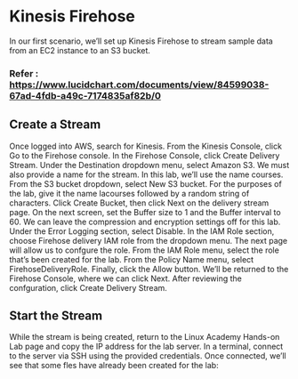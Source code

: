 # Kinesis Firehose

In our first scenario, we’ll set up Kinesis Firehose to stream sample data from an EC2 instance to an S3
bucket.

### Refer : https://www.lucidchart.com/documents/view/84599038-67ad-4fdb-a49c-7174835af82b/0

## Create a Stream
  Once logged into AWS, search for Kinesis. From the Kinesis Console, click Go to the Firehose console.
  In the Firehose Console, click Create Delivery Stream.
  Under the Destination dropdown menu, select Amazon S3. We must also provide a name for the stream. In
  this lab, we’ll use the name courses.
  From the S3 bucket dropdown, select New S3 bucket. For the purposes of the lab, give it the name lacourses
followed by a random string of characters. Click Create Bucket, then click Next on the delivery
stream page.
  On the next screen, set the Buffer size to 1 and the Buffer interval to 60.
  We can leave the compression and encryption settings off for this lab.
  Under the Error Logging section, select Disable.
  In the IAM Role section, choose Firehose delivery IAM role from the dropdown menu.
  The next page will allow us to confgure the role. From the IAM Role menu, select the role that’s been
  created for the lab. From the Policy Name menu, select FirehoseDeliveryRole. Finally, click the Allow
  button.
  We’ll be returned to the Firehose Console, where we can click Next. After reviewing the confguration,
  click Create Delivery Stream.

## Start the Stream
While the stream is being created, return to the Linux Academy Hands-on Lab page and copy the IP address
for the lab server. In a terminal, connect to the server via SSH using the provided credentials.
Once connected, we’ll see that some fles have already been created for the lab:
